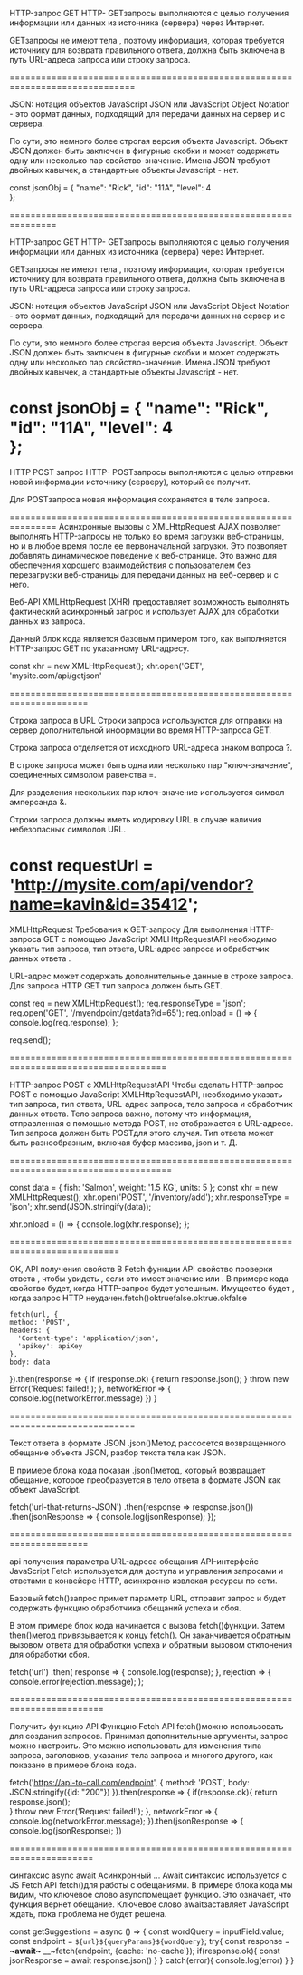 HTTP-запрос GET
HTTP- GETзапросы выполняются с целью получения информации или данных из источника (сервера) через Интернет.

GETзапросы не имеют тела , поэтому информация, которая требуется источнику для возврата правильного ответа, должна быть включена в путь URL-адреса запроса или строку запроса.

==============================================================================

JSON: нотация объектов JavaScript
JSON или JavaScript Object Notation - это формат данных, подходящий для передачи данных на сервер и с сервера.

По сути, это немного более строгая версия объекта Javascript. Объект JSON должен быть заключен в фигурные скобки и может содержать одну или несколько пар свойство-значение. Имена JSON требуют двойных кавычек, а стандартные объекты Javascript - нет.

const jsonObj = {
  "name": "Rick",
  "id": "11A",
  "level": 4  
};

===============================================================


HTTP-запрос GET
HTTP- GETзапросы выполняются с целью получения информации или данных из источника (сервера) через Интернет.

GETзапросы не имеют тела , поэтому информация, которая требуется источнику для возврата правильного ответа, должна быть включена в путь URL-адреса запроса или строку запроса.

JSON: нотация объектов JavaScript
JSON или JavaScript Object Notation - это формат данных, подходящий для передачи данных на сервер и с сервера.

По сути, это немного более строгая версия объекта Javascript. Объект JSON должен быть заключен в фигурные скобки и может содержать одну или несколько пар свойство-значение. Имена JSON требуют двойных кавычек, а стандартные объекты Javascript - нет.

const jsonObj = {
  "name": "Rick",
  "id": "11A",
  "level": 4  
};
=========================================================================================
HTTP POST запрос
HTTP- POSTзапросы выполняются с целью отправки новой информации источнику (серверу), который ее получит.

Для POSTзапроса новая информация сохраняется в теле запроса.

===============================================================
Асинхронные вызовы с XMLHttpRequest
AJAX позволяет выполнять HTTP-запросы не только во время загрузки веб-страницы, но и в любое время после ее первоначальной загрузки. Это позволяет добавлять динамическое поведение к веб-странице. Это важно для обеспечения хорошего взаимодействия с пользователем без перезагрузки веб-страницы для передачи данных на веб-сервер и с него.

Веб-API XMLHttpRequest (XHR) предоставляет возможность выполнять фактический асинхронный запрос и использует AJAX для обработки данных из запроса.

Данный блок кода является базовым примером того, как выполняется HTTP-запрос GET по указанному URL-адресу.

const xhr = new XMLHttpRequest();
xhr.open('GET', 'mysite.com/api/getjson'

=====================================================================

Строка запроса в URL
Строки запроса используются для отправки на сервер дополнительной информации во время HTTP-запроса GET.

Строка запроса отделяется от исходного URL-адреса знаком вопроса ?.

В строке запроса может быть одна или несколько пар "ключ-значение", соединенных символом равенства =.

Для разделения нескольких пар ключ-значение используется символ амперсанда &.

Строки запроса должны иметь кодировку URL в случае наличия небезопасных символов URL.

const requestUrl = 'http://mysite.com/api/vendor?name=kavin&id=35412';
===========================================================================================

XMLHttpRequest Требования к GET-запросу
Для выполнения HTTP-запроса GET с помощью JavaScript XMLHttpRequestAPI необходимо указать тип запроса, тип ответа, URL-адрес запроса и обработчик данных ответа .

URL-адрес может содержать дополнительные данные в строке запроса. Для запроса HTTP GET тип запроса должен быть GET.


const req = new XMLHttpRequest();
req.responseType = 'json';
req.open('GET', '/myendpoint/getdata?id=65');
req.onload = () => {
  console.log(req.response);
};
 
req.send();

====================================================================================

HTTP-запрос POST с XMLHttpRequestAPI
Чтобы сделать HTTP-запрос POST с помощью JavaScript XMLHttpRequestAPI, необходимо указать тип запроса, тип ответа, URL-адрес запроса, тело запроса и обработчик данных ответа. Тело запроса важно, потому что информация, отправленная с помощью метода POST, не отображается в URL-адресе. Тип запроса должен быть POSTдля этого случая. Тип ответа может быть разнообразным, включая буфер массива, json и т. Д.

=====================================================================================

const data = {
  fish: 'Salmon',
  weight: '1.5 KG',
  units: 5
};
const xhr = new XMLHttpRequest();
xhr.open('POST', '/inventory/add');
xhr.responseType = 'json';
xhr.send(JSON.stringify(data));
 
xhr.onload = () => {
  console.log(xhr.response);
};

===========================================================================

ОК, API получения свойств
В Fetch функции API свойство проверки ответа , чтобы увидеть , если это имеет значение или . В примере кода свойство будет, когда HTTP-запрос будет успешным. Имущество будет , когда запрос HTTP неудачен.fetch()oktruefalse.oktrue.okfalse


    fetch(url, {
    method: 'POST',
    headers: {
      'Content-type': 'application/json',
      'apikey': apiKey
    },
    body: data
  }).then(response => {
    if (response.ok) {
      return response.json();
    }
    throw new Error('Request failed!');
  }, networkError => {
    console.log(networkError.message)
  })
}

==============================================================================

Текст ответа в формате JSON
.json()Метод рассосется возвращенного обещание объекта JSON, разбор текста тела как JSON.

В примере блока кода показан .json()метод, который возвращает обещание, которое преобразуется в тело ответа в формате JSON как объект JavaScript.


fetch('url-that-returns-JSON')
.then(response => response.json())
.then(jsonResponse => {
  console.log(jsonResponse);
});

=====================================================================


api получения параметра URL-адреса обещания
API-интерфейс JavaScript Fetch используется для доступа и управления запросами и ответами в конвейере HTTP, асинхронно извлекая ресурсы по сети.

Базовый fetch()запрос примет параметр URL, отправит запрос и будет содержать функцию обработчика обещаний успеха и сбоя.

В этом примере блок кода начинается с вызова fetch()функции. Затем then()метод привязывается к концу fetch(). Он заканчивается обратным вызовом ответа для обработки успеха и обратным вызовом отклонения для обработки сбоя.


fetch('url')
.then(
  response  => {
    console.log(response);
  },
 rejection => {
    console.error(rejection.message);
);

========================================================================

Получить функцию API
Функцию Fetch API fetch()можно использовать для создания запросов. Принимая дополнительные аргументы, запрос можно настроить. Это можно использовать для изменения типа запроса, заголовков, указания тела запроса и многого другого, как показано в примере блока кода.

fetch('https://api-to-call.com/endpoint', {
  method: 'POST',
 body: JSON.stringify({id: "200"})
}).then(response => {
  if(response.ok){
      return response.json();  
  }
    throw new Error('Request failed!');
}, networkError => {
  console.log(networkError.message);
}).then(jsonResponse => {
  console.log(jsonResponse);
})

======================================================================

синтаксис async await
Асинхронный ... Await синтаксис используется с JS Fetch API fetch()для работы с обещаниями. В примере блока кода мы видим, что ключевое слово asyncпомещает функцию. Это означает, что функция вернет обещание. Ключевое слово awaitзаставляет JavaScript ждать, пока проблема не будет решена.

const getSuggestions = async () => {
  const wordQuery = inputField.value;
  const endpoint = `${url}${queryParams}${wordQuery}`;
  try{
const response = __~await~__ __~fetch(endpoint, {cache: 'no-cache'});
    if(response.ok){
      const jsonResponse = await response.json()
    }
  }
  catch(error){
    console.log(error)
  }
}

